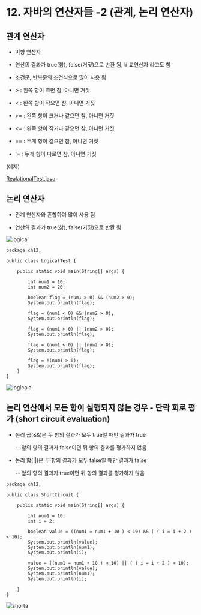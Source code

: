 # 12. 자바의 연산자들 -2 (관계, 논리 연산자)

## 관계 연산자

- 이항 연산자

- 연산의 결과가 true(참), false(거짓)으로 반환 됨, 비교연산자 라고도 함

- 조건문, 반복문의 조건식으로 많이 사용 됨

- \> : 왼쪽 항이 크면 참, 아니면 거짓
- < : 왼쪽 항이 작으면 참, 아니면 거짓
- \>= : 왼쪽 항이 크거나 같으면 참, 아니면 거짓
- <= : 왼쪽 항이 작거나 같으면 참, 아니면 거짓
- == : 두개 항이 같으면 참, 아니면 거짓
- != : 두개 항이 다르면 참, 아니면 거짓 

(예제)

[RealationalTest.java](https://github.com/Domo9610/java-study/blob/main/Chapter1/ch12/RealationalTest.java)

## 논리 연산자

- 관계 연산자와 혼합하여 많이 사용 됨

- 연산의 결과가 true(참), false(거짓)으로 반환 됨

![logical](./img/logical.png)

```
package ch12;

public class LogicalTest {

	public static void main(String[] args) {
		
		int num1 = 10;
		int num2 = 20;
		
		boolean flag = (num1 > 0) && (num2 > 0);
		System.out.println(flag);
		
		flag = (num1 < 0) && (num2 > 0);
		System.out.println(flag);
		
		flag = (num1 > 0) || (num2 > 0);
		System.out.println(flag);
		
		flag = (num1 < 0) || (num2 > 0);
		System.out.println(flag);
		
		flag = !(num1 > 0);
		System.out.println(flag);
	}
}
```
![logicala](./img/logicala.PNG)

## 논리 연산에서 모든 항이 실행되지 않는 경우 - 단락 회로 평가 (short circuit evaluation)

- 논리 곱(&&)은 두 항의 결과가 모두 true일 때만 결과가 true

  -- 앞의 항의 결과가 false이면 뒤 항의 결과를 평가하지 않음

- 논리 합(||)은 두 항의 결과가 모두 false일 때만 결과가 false
   
  -- 앞의 항의 결과가 true이면 뒤 항의 결과를 평가하지 않음 

```
package ch12;

public class ShortCircuit {

	public static void main(String[] args) {
		
		int num1 = 10;
		int i = 2;
		
		boolean value = ((num1 = num1 + 10 ) < 10) && ( ( i = i + 2 ) < 10);
		System.out.println(value);
		System.out.println(num1);
		System.out.println(i);
		
		value = ((num1 = num1 + 10 ) < 10) || ( ( i = i + 2 ) < 10);
		System.out.println(value);
		System.out.println(num1);
		System.out.println(i);
		
	}
}
```
![shorta](./img/shorta.PNG)
